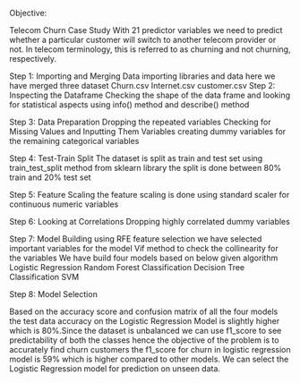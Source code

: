 Objective:

Telecom Churn Case Study
With 21 predictor variables we need to predict whether a particular customer will switch to another telecom provider or not.
In telecom terminology, this is referred to as churning and not churning, respectively.


Step 1: Importing and Merging Data
importing libraries and data here we have merged three dataset 
Churn.csv
Internet.csv
customer.csv
Step 2: Inspecting the Dataframe
Checking the shape of the data frame and looking for statistical aspects using info() method and describe() method

Step 3: Data Preparation
Dropping the repeated variables
Checking for Missing Values and Inputting Them
Variables creating dummy variables for the remaining categorical variables


Step 4: Test-Train Split
The dataset is split as train and test set using train_test_split method from sklearn library the split is done  between 80% train and 20% test set

Step 5: Feature Scaling
the feature scaling is done using standard scaler for continuous numeric variables

Step 6: Looking at Correlations
Dropping highly correlated dummy variables

Step 7: Model Building
using RFE feature selection we have selected important variables for the model 
Vif method to check the collinearity for the variables 
We have build four models based on below given algorithm 
Logistic Regression
Random Forest Classification 
Decision Tree Classification 
SVM 

Step 8: Model Selection   


Based on the accuracy score and confusion matrix of all the four models the test data accuracy on the Logistic Regression Model is slightly higher 
which is 80%.Since the dataset is unbalanced we can use f1_score to see predictability of both the classes hence
the objective of the problem is to accurately find churn customers the f1_score for churn in logistic regression model is 59% which is higher compared to other models.
We can  select the Logistic Regression model for prediction on unseen data. 
